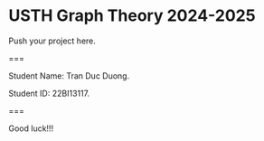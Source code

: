 # USTH Graph Theory 2024-2025

Push your project here.

===

Student Name: Tran Duc Duong.

Student ID: 22BI13117.

===

Good luck!!!
